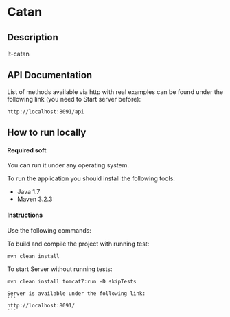 # Catan

## Description
It-catan

## API Documentation
List of methods available via http with real examples can be found under the following link (you need to Start server before):
```
http://localhost:8091/api
```

## How to run locally

#### Required soft

You can run it under any operating system.

To run the application you should install the following tools:

* Java 1.7
* Maven 3.2.3

####  Instructions

Use the following commands:

To build and compile the project with running test:
```
mvn clean install
```

To start Server without running tests:
```
mvn clean install tomcat7:run -D skipTests
```
    Server is available under the following link:
    ```
    http://localhost:8091/
    ```


